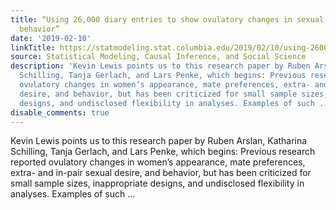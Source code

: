 ```yaml
---
title: “Using 26,000 diary entries to show ovulatory changes in sexual desire and
  behavior”
date: '2019-02-10'
linkTitle: https://statmodeling.stat.columbia.edu/2019/02/10/using-26000-diary-entries-show-ovulatory-changes-sexual-desire-behavior/
source: Statistical Modeling, Causal Inference, and Social Science
description: 'Kevin Lewis points us to this research paper by Ruben Arslan, Katharina
  Schilling, Tanja Gerlach, and Lars Penke, which begins: Previous research reported
  ovulatory changes in women’s appearance, mate preferences, extra- and in-pair sexual
  desire, and behavior, but has been criticized for small sample sizes, inappropriate
  designs, and undisclosed flexibility in analyses. Examples of such ...'
disable_comments: true
---
```

Kevin Lewis points us to this research paper by Ruben Arslan, Katharina Schilling, Tanja Gerlach, and Lars Penke, which begins: Previous research reported ovulatory changes in women’s appearance, mate preferences, extra- and in-pair sexual desire, and behavior, but has been criticized for small sample sizes, inappropriate designs, and undisclosed flexibility in analyses. Examples of such ...